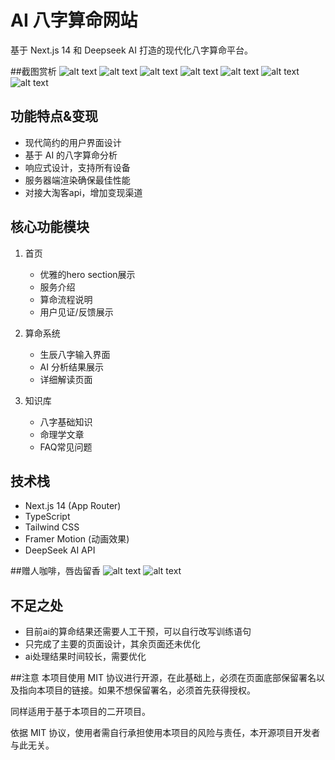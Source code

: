 # AI 八字算命网站

基于 Next.js 14 和 Deepseek AI 打造的现代化八字算命平台。


##截图赏析
![alt text](image.png)
![alt text](image-1.png)
![alt text](image-2.png)
![alt text](image-3.png)
![alt text](image-4.png)
![alt text](image-5.png)
![alt text](image-6.png)

## 功能特点&变现

- 现代简约的用户界面设计
- 基于 AI 的八字算命分析
- 响应式设计，支持所有设备
- 服务器端渲染确保最佳性能
- 对接大淘客api，增加变现渠道

## 核心功能模块

1. 首页
   - 优雅的hero section展示
   - 服务介绍
   - 算命流程说明
   - 用户见证/反馈展示

2. 算命系统
   - 生辰八字输入界面
   - AI 分析结果展示
   - 详细解读页面

3. 知识库
   - 八字基础知识
   - 命理学文章
   - FAQ常见问题

## 技术栈

- Next.js 14 (App Router)
- TypeScript
- Tailwind CSS
- Framer Motion (动画效果)
- DeepSeek AI API


##赠人咖啡，唇齿留香
![alt text](799d05c944cdd641403b0ae1d80803a.jpg)
![alt text](4e6e128d4e215ed3359e0ca8623a60d.jpg)

## 不足之处
- 目前ai的算命结果还需要人工干预，可以自行改写训练语句
- 只完成了主要的页面设计，其余页面还未优化
- ai处理结果时间较长，需要优化

##注意
本项目使用 MIT 协议进行开源，在此基础上，必须在页面底部保留署名以及指向本项目的链接。如果不想保留署名，必须首先获得授权。

同样适用于基于本项目的二开项目。

依据 MIT 协议，使用者需自行承担使用本项目的风险与责任，本开源项目开发者与此无关。